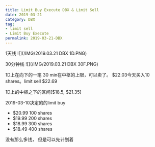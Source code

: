 ```yaml
---
title: Limit Buy Execute DBX & Limit Sell
date: 2019-03-21
category: DBX
tag:
- limit sell
- Limit Buy Execute
permalink: 2019-03-21-DBX
---
```


1天线
![](/IMG/2019.03.21 DBX 1D.PNG)

30分钟线
![](/IMG/2019.03.21 DBX 30F.PNG)

1D上在向下的一笔
30 min在中枢的上限，可以卖了。 $\$$22.03今天买入10 shares。limit sell $\$$22.69

1D上的中枢之下的区间[$\$$18.5, $\$$21.35]

2019-03-10决定的的limit buy

* $\$$20.99 100 shares
* $\$$19.99 200 shares
* $\$$18.99 300 shares
* $\$$18.49 400 shares

没有那么多钱， 但是可以先计划着
